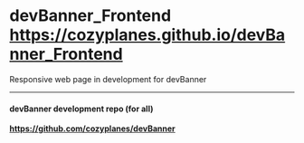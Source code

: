 # devBanner_Frontend https://cozyplanes.github.io/devBanner_Frontend
Responsive web page in development for devBanner

----

#### devBanner development repo (for all)
**https://github.com/cozyplanes/devBanner**
